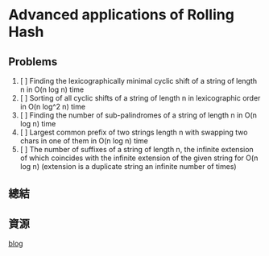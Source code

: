 # Advanced applications of Rolling Hash

## Problems
1. [ ] Finding the lexicographically minimal cyclic shift of a string of length n in O(n log n) time
2. [ ] Sorting of all cyclic shifts of a string of length n in lexicographic order in O(n log^2 n) time
3. [ ] Finding the number of sub-palindromes of a string of length n in O(n log n) time
4. [ ] Largest common prefix of two strings length n with swapping two chars in one of them in O(n log n) time
5. [ ] The number of suffixes of a string of length n, the infinite extension of which coincides with the infinite extension of the given string for O(n log n) (extension is a duplicate string an infinite number of times)

## 總結

## 資源
[blog](https://codeforces.com/blog/entry/60445)